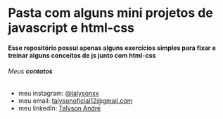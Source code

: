 # Pasta com alguns mini projetos de javascript e html-css

#### Esse repositório possui apenas alguns exercícios simples para fixar e treinar alguns conceitos de js junto com html-css

###### Meus **contatos**

* meu instagram: [@talysonxx](https://instagram.com/talysonxx)
* meu email: [talysonoficial12@gmail.com](mailto:talysonoficial12@gmailcom)
* meu linkedIn: [Talyson André](https://www.linkedin.com/in/talyson-andré-101897170/)
